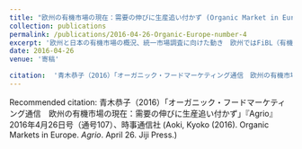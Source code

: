 ```yaml
---
title: "欧州の有機市場の現在：需要の伸びに生産追い付かず (Organic Market in Europe)"
collection: publications
permalink: /publications/2016-04-26-Organic-Europe-number-4
excerpt: '欧州と日本の有機市場の概況、統一市場調査に向けた動き　欧州ではFiBL（有機農業研究所）などを中心に、国際的なデータ共有努力。汎欧州プロジェクト「オーガニックデータネットワーク」は、EUの資金を得て活動し（～2014年）、データの収集基準をウェブ上で公開している（OrMaCode－Organic market data Manual and Code of Practice)。米国ではOTAが毎年調査。日本の場合、2011年のOMR調査から5年が経ち、海外と整合性のある市場調査を模索する動きはある'
date: 2016-04-26
venue: '寄稿'

citation:  '青木恭子（2016）「オーガニック・フードマーケティング通信　欧州の有機市場の現在：需要の伸びに生産追い付かず」『Agrio』2016年4月26日号（通号107）、時事通信社 (Aoki, Kyoko(2016). Organic market in Europe. <i>Agrio</i>. April 26. Jiji Press.'
---
```


Recommended citation: 青木恭子（2016）「オーガニック・フードマーケティング通信　欧州の有機市場の現在：需要の伸びに生産追い付かず」『Agrio』2016年4月26日号（通号107）、時事通信社 (Aoki, Kyoko (2016). Organic Markets in Europe. <i>Agrio</i>. April 26. Jiji Press.)
